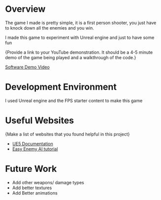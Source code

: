 # Overview

The game I made is pretty simple, it is a first person shooter, you just have to knock down all the enemies and you win.

I made this game to experiment with Unreal engine and just to have some fun

{Provide a link to your YouTube demonstration.  It should be a 4-5 minute demo of the game being played and a walkthrough of the code.}

[Software Demo Video](https://youtu.be/zQ0Dpmlm9v4)

# Development Environment

I used Unreal engine and the FPS starter content to make this game

# Useful Websites

{Make a list of websites that you found helpful in this project}
* [UE5 Documentation](https://docs.unrealengine.com/5.0/en-US/graphing-in-animation-blueprints-in-unreal-engine/)
* [Easy Enemy AI tutorial](https://www.youtube.com/watch?v=xm-7m5Fw1HU)

# Future Work

* Add other weapons/ damage types
* Add better textures
* Add Better animations